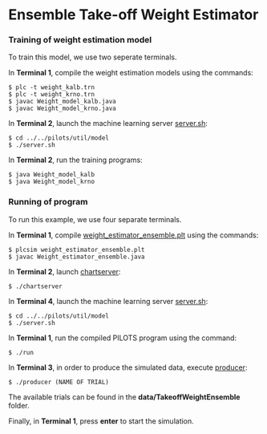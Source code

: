 # Ensemble Take-off Weight Estimator


### Training of weight estimation model

To train this model, we use two seperate terminals.

In **Terminal 1**, compile the weight estimation models using the commands:
```
$ plc -t weight_kalb.trn
$ plc -t weight_krno.trn
$ javac Weight_model_kalb.java
$ javac Weight_model_krno.java
```

In **Terminal 2**, launch the machine learning server [server.sh](../../pilots/util/model/server.sh):
```
$ cd ../../pilots/util/model
$ ./server.sh
```

In **Terminal 2**, run the training programs:
```
$ java Weight_model_kalb
$ java Weight_model_krno
```


### Running of program

To run this example, we use four separate terminals.

In **Terminal 1**, compile [weight_estimator_ensemble.plt](./weight_estimator_ensemble.plt) using the commands:
```
$ plcsim weight_estimator_ensemble.plt
$ javac Weight_estimator_ensemble.java
```

In **Terminal 2**, launch [chartserver](./chartserver):
```
$ ./chartserver
```

In **Terminal 4**, launch the machine learning server [server.sh](../../pilots/util/model/server.sh):
```
$ cd ../../pilots/util/model
$ ./server.sh
```

In **Terminal 1**, run the compiled PILOTS program using the command:
```
$ ./run
```

In **Terminal 3**, in order to produce the simulated data, execute [producer](./producer):
```
$ ./producer (NAME OF TRIAL)
```
The available trials can be found in the **data/TakeoffWeightEnsemble** folder. 


Finally, in **Terminal 1**, press **enter** to start the simulation.

